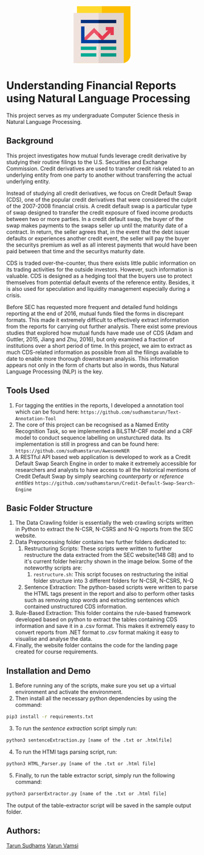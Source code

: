 <center> <img src="Website/images/news.svg" width="150" height="150"> </center>

# Understanding Financial Reports using Natural Language Processing

This project serves as my undergraduate Computer Science thesis in Natural Language Processing.

## Background

This project investigates how mutual funds leverage credit derivative by studying their routine filings to the U.S. Securities and Exchange Commission. Credit derivatives are used to transfer credit risk related to an underlying entity from one party to another without transferring the actual underlying entity.

Instead of studying all credit derivatives, we focus on Credit Default Swap (CDS), one of the popular credit derivatives that were considered the culprit of the 2007-2008 financial crisis. A credit default swap is a particular type of swap designed to transfer the credit exposure of fixed income products between two or more parties. In a credit default swap, the buyer of the swap makes payments to the swaps seller up until the maturity date of a contract. In return, the seller agrees that, in the event that the debt issuer defaults or experiences another credit event, the seller will pay the buyer the securitys premium as well as all interest payments that would have been paid between that time and the securitys maturity date.

CDS is traded over-the-counter, thus there exists little public information on its trading activities for the outside investors. However, such information is valuable. CDS is designed as a hedging tool that the buyers use to protect themselves from potential default events of the reference entity. Besides, it is also used for speculation and liquidity management especially during a crisis.

Before SEC has requested more frequent and detailed fund holdings reporting at the end of 2016, mutual funds filed the forms in discrepant formats. This made it extremely difficult to effectively extract information from the reports for carrying out further analysis. There exist some previous studies that explored how mutual funds have made use of CDS (Adam and Guttler, 2015, Jiang and Zhu, 2016), but only examined a fraction of institutions over a short period of time. In this project, we aim to extract as much CDS-related information as possible from all the filings available to date to enable more thorough downstream analysis. This information appears not only in the form of charts but also in words, thus Natural Language Processing (NLP) is the key.

## Tools Used

1. For tagging the entities in the reports, I developed a annotation tool which can be found here: `https://github.com/sudhamstarun/Text-Annotation-Tool`
2. The core of this project can be recognised as a Named Entity Recognition Task, so we implemented a BiLSTM-CRF model and a CRF model to conduct sequence labelling on unsturctured data. Its implementation is still in progress and can be found here: `https://github.com/sudhamstarun/AwesomeNER` <br>
3. A RESTful API based web application is developed to work as a Credit Default Swap Search Engine in order to make it extremely accessible for researchers and analysts to have access to all the historical mentions of Credit Default Swap by simply searching *counterparty* or *reference entities* `https://github.com/sudhamstarun/Credit-Default-Swap-Search-Engine`

## Basic Folder Structure

1. The Data Crawling folder is essentially the web crawling scripts written in Python to extract the N-CSR, N-CSRS and N-Q reports from the SEC website.
2. Data Preprocessing folder contains two further folders dedicated to:
   1. Restructuring Scripts: These scripts were written to further restructure the data extracted from the SEC website(148 GB) and to it's current folder heirarchy shown in the image below. Some of the noteworthy scripts are:
      1. `restructure.sh`: This script focuses on restructuring the initial folder structure into 3 different folders for N-CSR, N-CSRS, N-Q
   2. Sentence Extraction: The python-based scripts were written to parse the HTML tags present in the report and also to perform other tasks such as removing stop words and extracting sentences which contained unstructured CDS information.
3. Rule-Based Extraction: This folder contains the rule-based framework developed based on python to extract the tables containing CDS information and save it in a .csv format. This makes it extremely easy to convert reports from .NET format to .csv format making it easy to visualise and analyse the data.
4.  Finally, the website folder contains the code for the landing page created for course requirements.

## Installation and Demo

1. Before running any of the scripts, make sure you set up a virtual environment and activate the environment.
2. Then install all the necessary python dependencies by using the command:
``` bash
pip3 install -r requirements.txt
```
3. To run the *sentence extraction* script simply run:

```bash
python3 sentenceExtraction.py [name of the .txt or .htmlfile]
```
4. To run the HTMl tags parsing script, run:
``` bash
python3 HTML_Parser.py [name of the .txt or .html file]
```

5. Finally, to run the table extractor script, simply run the following command:
```bash
python3 parserExtractor.py [name of the .txt or .html file]
```
The output of the table-extractor script will be saved in the sample output folder.

## Authors:

[Tarun Sudhams](https://github.com/sudhamstarun)
[Varun Vamsi](https://github.com/Varunvamsi)
